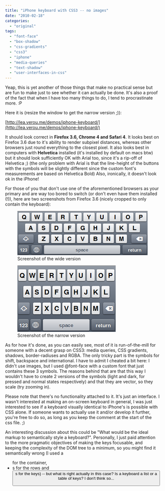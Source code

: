 ```yaml
---
title: "iPhone keyboard with CSS3 -- no images"
date: "2010-02-18"
categories:
  - "original"
tags:
  - "font-face"
  - "box-shadow"
  - "css-gradients"
  - "css3"
  - "iphone"
  - "media-queries"
  - "text-shadow"
  - "user-interfaces-in-css"
---
```


Yeap, this is yet another of those things that make no practical sense but are fun to make just to see whether it can actually be done. It's also a proof of the fact that when I have too many things to do, I tend to procrastinate more. :P

Here it is (resize the window to get the narrow version ;)):

[http://lea.verou.me/demos/iphone-keyboard/](http://lea.verou.me/demos/iphone-keyboard/)

It should look correct in **Firefox 3.6, Chrome 4 and Safari 4**. It looks best on Firefox 3.6 due to it's ability to render subpixel distances, whereas other browsers just round everything to the closest pixel. It also looks best in computers with **Helvetica** installed (it's installed by default on macs btw) but it should look sufficiently OK with Arial too, since it's a rip-off of Helvetica ;) (the only problem with Arial is that the line-height of the buttons with the symbols will be slightly different since the custom font's measurements are based on Helvetica Bold) Also, ironically, it doesn't look ok in the iPhone!

For those of you that don't use one of the aforementioned browsers as your primary and are way too bored to switch (or don't even have them installed (!)), here are two screenshots from Firefox 3.6 (nicely cropped to only contain the keyboard):

<figure class="center">
<img src="images/css_wide_keyboard.png" alt="" />
<figcaption>Screenshot of the wide version</figcaption>
</figure>

<figure class="center">
<img src="images/css_narrow_keyboard.png" alt="" />
<figcaption>Screenshot of the narrow version</figcaption>
</figure>

As for how it's done, as you can easily see, most of it is run-of-the-mill for someone with a decent grasp on CSS3: media queries, CSS gradients, shadows, border-radiuses and RGBA. The only tricky part is the symbols for shift, backspace and international. I have to admit I cheated a bit here: I didn't use images, but I used @font-face with a custom font that just contains these 3 symbols. The reasons behind that are that this way I wouldn't have to create 2 versions of the symbols (light and dark, for pressed and normal states respectively) and that they are vector, so they scale (try zooming in).

Please note that there's no functionality attached to it. It's just an interface. I wasn't interested at making an on-screen keyboard in general, I was just interested to see if a keyboard visually identical to iPhone's is possible with CSS alone. If someone wants to actually use it and/or develop it further, you're free to do so, as long as you keep the comment at the start of the css file. ;)

An interesting discussion about this could be "What would be the ideal markup to semantically style a keyboard?". Personally, I just paid attention to the more pragmatic objectives of making the keys focusable, and keeping the complexity of the DOM tree to a minimum, so you might find it semantically wrong (I used a <ul> for the container, <li>s for the rows and <button>s for the keys) -- but what is right actually in this case? Is a keyboard a list or a table of keys? I don't think so...
